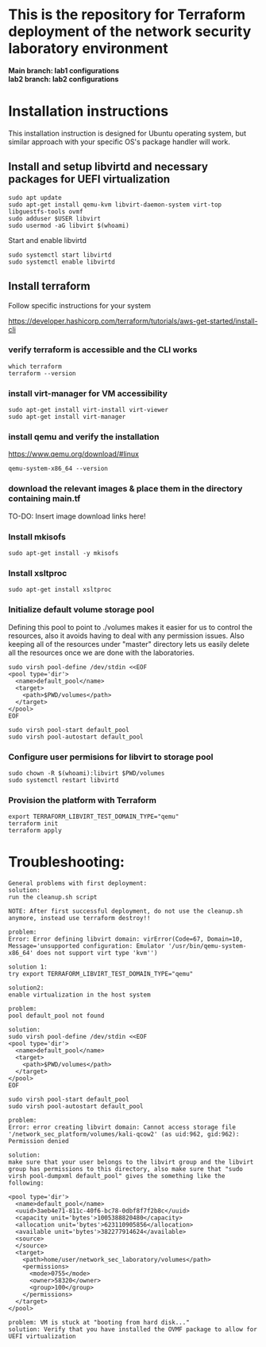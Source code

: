 # This is the repository for Terraform deployment of the network security laboratory environment

**Main branch: lab1 configurations**  
**lab2 branch: lab2 configurations**  


# Installation instructions

This installation instruction is designed for Ubuntu operating system, but similar approach with your specific OS's package handler will work.

## Install and setup libvirtd and necessary packages for UEFI virtualization
```
sudo apt update
sudo apt-get install qemu-kvm libvirt-daemon-system virt-top libguestfs-tools ovmf
sudo adduser $USER libvirt
sudo usermod -aG libvirt $(whoami)
```

Start and enable libvirtd
```
sudo systemctl start libvirtd
sudo systemctl enable libvirtd
```

## Install terraform
Follow specific instructions for your system

https://developer.hashicorp.com/terraform/tutorials/aws-get-started/install-cli

### verify terraform is accessible and the CLI works
```
which terraform
terraform --version
```


### install virt-manager for VM accessibility
```
sudo apt-get install virt-install virt-viewer
sudo apt-get install virt-manager
```

### install qemu and verify the installation
https://www.qemu.org/download/#linux
```
qemu-system-x86_64 --version
```
### download the relevant images & place them in the directory containing main.tf

TO-DO: Insert image download links here!

### Install mkisofs
```
sudo apt-get install -y mkisofs
```

### Install xsltproc 
```
sudo apt-get install xsltproc
```

### Initialize default volume storage pool
Defining this pool to point to ./volumes makes it easier for us to control the resources, also it avoids having to deal with any permission issues. Also keeping all of the resources under "master" directory lets us easily delete all the resources once we are done with the laboratories.

```
sudo virsh pool-define /dev/stdin <<EOF
<pool type='dir'>
  <name>default_pool</name>
  <target>
    <path>$PWD/volumes</path>
  </target>
</pool>
EOF

sudo virsh pool-start default_pool
sudo virsh pool-autostart default_pool
```

### Configure user permisions for libvirt to storage pool
```
sudo chown -R $(whoami):libvirt $PWD/volumes
sudo systemctl restart libvirtd
```


### Provision the platform with Terraform
```
export TERRAFORM_LIBVIRT_TEST_DOMAIN_TYPE="qemu"
terraform init
terraform apply
```

# Troubleshooting:
```
General problems with first deployment:
solution:
run the cleanup.sh script

NOTE: After first successful deployment, do not use the cleanup.sh anymore, instead use terraform destroy!!

```


```
problem:
Error: Error defining libvirt domain: virError(Code=67, Domain=10, Message='unsupported configuration: Emulator '/usr/bin/qemu-system-x86_64' does not support virt type 'kvm'')

solution 1:
try export TERRAFORM_LIBVIRT_TEST_DOMAIN_TYPE="qemu"

solution2:
enable virtualization in the host system
```

```
problem:
pool default_pool not found

solution:
sudo virsh pool-define /dev/stdin <<EOF
<pool type='dir'>
  <name>default_pool</name>
  <target>
    <path>$PWD/volumes</path>
  </target>
</pool>
EOF

sudo virsh pool-start default_pool
sudo virsh pool-autostart default_pool
```

```
problem:
Error: error creating libvirt domain: Cannot access storage file '/network_sec_platform/volumes/kali-qcow2' (as uid:962, gid:962): Permission denied

solution:
make sure that your user belongs to the libvirt group and the libvirt group has permissions to this directory, also make sure that "sudo virsh pool-dumpxml default_pool" gives the something like the following:

<pool type='dir'>
  <name>default_pool</name>
  <uuid>3aeb4e71-811c-40f6-bc78-0dbf8f7f2b8c</uuid>
  <capacity unit='bytes'>1005388820480</capacity>
  <allocation unit='bytes'>623110905856</allocation>
  <available unit='bytes'>382277914624</available>
  <source>
  </source>
  <target>
    <path>home/user/network_sec_laboratory/volumes</path>
    <permissions>
      <mode>0755</mode>
      <owner>58320</owner>
      <group>100</group>
    </permissions>
  </target>
</pool>

```

```
problem: VM is stuck at "booting from hard disk..."
solution: Verify that you have installed the OVMF package to allow for UEFI virtualization
```

